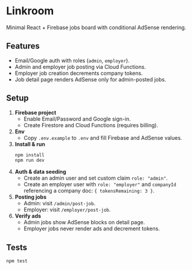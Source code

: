 # Linkroom

Minimal React + Firebase jobs board with conditional AdSense rendering.

## Features
- Email/Google auth with roles (`admin`, `employer`).
- Admin and employer job posting via Cloud Functions.
- Employer job creation decrements company tokens.
- Job detail page renders AdSense only for admin-posted jobs.

## Setup
1. **Firebase project**
   - Enable Email/Password and Google sign-in.
   - Create Firestore and Cloud Functions (requires billing).
2. **Env**
   - Copy `.env.example` to `.env` and fill Firebase and AdSense values.
3. **Install & run**
   ```bash
   npm install
   npm run dev
   ```
4. **Auth & data seeding**
   - Create an admin user and set custom claim `role: "admin"`.
   - Create an employer user with `role: "employer"` and `companyId` referencing a company doc: `{ tokensRemaining: 3 }`.
5. **Posting jobs**
   - Admin: visit `/admin/post-job`.
   - Employer: visit `/employer/post-job`.
6. **Verify ads**
   - Admin jobs show AdSense blocks on detail page.
   - Employer jobs never render ads and decrement tokens.

## Tests
```
npm test
```

